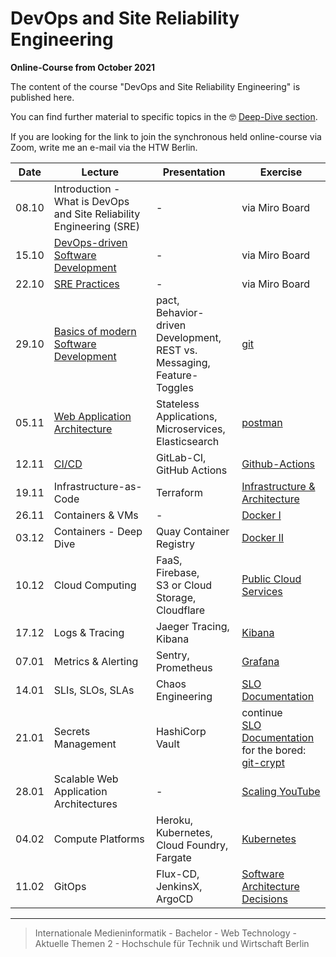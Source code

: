 # DevOps and Site Reliability Engineering

__Online-Course from October 2021__

The content of the course "DevOps and Site Reliability Engineering" is published here.

You can find further material to specific topics in the 🤓 [Deep-Dive section](./deep-dive/README.md).

If you are looking for the link to join the synchronous held online-course via Zoom, write me an e-mail via the HTW Berlin.

| Date  |  Lecture      | Presentation  | Exercise    |
|:-----:|-              |-              |-            |
| 08.10 |Introduction - What is DevOps and Site Reliability Engineering (SRE)|-|via Miro Board|
| 15.10 |[DevOps-driven Software Development](./deep-dive/devops.md)|-|via Miro Board|
| 22.10 |[SRE Practices](./deep-dive/sre.md)|-|via Miro Board|
| 29.10 |[Basics of modern Software Development](./deep-dive/development.md)|pact, </br> Behavior-driven Development, </br> REST vs. Messaging, </br> Feature-Toggles|[git](./exercises/git.md)|
| 05.11 |[Web Application Architecture](./deep-dive/software-architecture-and-infrastructure.md)| Stateless Applications, </br> Microservices, </br> Elasticsearch|[postman](./exercises/postman.md)|
| 12.11 |[CI/CD](./deep-dive/ci-cd.md)|GitLab-CI, </br> GitHub Actions| [Github-Actions](./exercises/github-actions.md)|
| 19.11 |Infrastructure-as-Code|Terraform|[Infrastructure & Architecture](./exercises/infrastructure.md)|
| 26.11 |Containers & VMs|-|[Docker I](./exercises/docker_one.md)|
| 03.12 |Containers - Deep Dive|Quay Container Registry|[Docker II](./exercises/docker_two.md)|
| 10.12 |Cloud Computing|FaaS, </br> Firebase, </br> S3 or Cloud Storage, </br> Cloudflare |[Public Cloud Services](./exercises/cloud-services.md)|
| 17.12 |Logs & Tracing|Jaeger Tracing, </br> Kibana|[Kibana](./exercises/kibana.md)|
| 07.01 |Metrics & Alerting|Sentry, </br> Prometheus|[Grafana](./exercises/grafana.md)|
| 14.01 |SLIs, SLOs, SLAs|Chaos Engineering|[SLO Documentation](./exercises/slo-document.md)|
| 21.01 |Secrets Management|HashiCorp Vault|continue </br> [SLO Documentation](./exercises/slo-document.md) </br> for the bored: [git-crypt](./exercises/git-crypt.md) |
| 28.01 |Scalable Web Application Architectures |-|[Scaling YouTube](./exercises/scaling-youtube.md)|
| 04.02 |Compute Platforms|Heroku, </br> Kubernetes, </br> Cloud Foundry, </br> Fargate |[Kubernetes](./exercises/kubernetes.md)|
| 11.02 |GitOps|Flux-CD, </br> JenkinsX, </br> ArgoCD| [Software Architecture Decisions](./exercises/software-architecture-decisions.md)|

---

> Internationale Medieninformatik - Bachelor -
> Web Technology - Aktuelle Themen 2 -
> Hochschule für Technik und Wirtschaft Berlin
